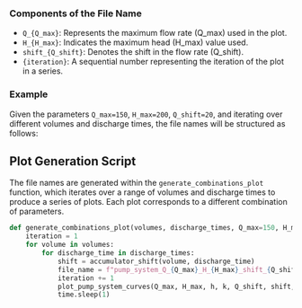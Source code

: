 
### Components of the File Name

- `Q_{Q_max}`: Represents the maximum flow rate (Q_max) used in the plot.
- `H_{H_max}`: Indicates the maximum head (H_max) value used.
- `shift_{Q_shift}`: Denotes the shift in the flow rate (Q_shift).
- `{iteration}`: A sequential number representing the iteration of the plot in a series.

### Example

Given the parameters `Q_max=150`, `H_max=200`, `Q_shift=20`, and iterating over different volumes and discharge times, the file names will be structured as follows:


## Plot Generation Script

The file names are generated within the `generate_combinations_plot` function, which iterates over a range of volumes and discharge times to produce a series of plots. Each plot corresponds to a different combination of parameters.

```python
def generate_combinations_plot(volumes, discharge_times, Q_max=150, H_max=200, h=20, k=0.0025, Q_shift=20):
    iteration = 1
    for volume in volumes:
        for discharge_time in discharge_times:
            shift = accumulator_shift(volume, discharge_time)
            file_name = f"pump_system_Q_{Q_max}_H_{H_max}_shift_{Q_shift}_{iteration}.png"
            iteration += 1
            plot_pump_system_curves(Q_max, H_max, h, k, Q_shift, shift, volume, discharge_time, file_name)
            time.sleep(1)
